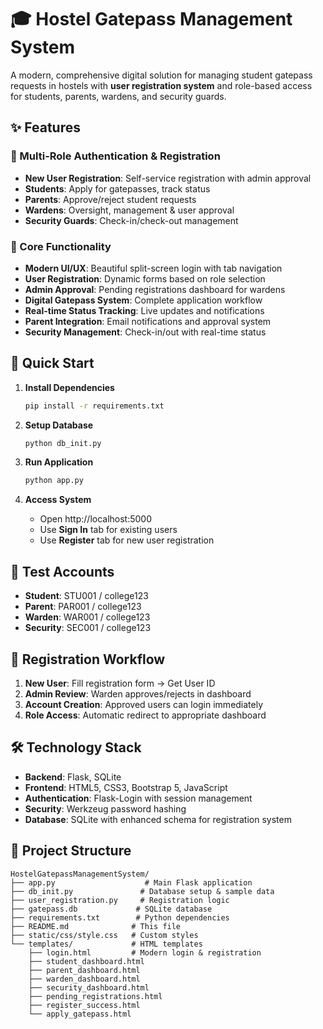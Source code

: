 # 🎓 Hostel Gatepass Management System

A modern, comprehensive digital solution for managing student gatepass requests in hostels with **user registration system** and role-based access for students, parents, wardens, and security guards.

## ✨ Features

### 🔐 Multi-Role Authentication & Registration
- **New User Registration**: Self-service registration with admin approval
- **Students**: Apply for gatepasses, track status
- **Parents**: Approve/reject student requests
- **Wardens**: Oversight, management & user approval
- **Security Guards**: Check-in/check-out management

### 🚀 Core Functionality
- **Modern UI/UX**: Beautiful split-screen login with tab navigation
- **User Registration**: Dynamic forms based on role selection
- **Admin Approval**: Pending registrations dashboard for wardens
- **Digital Gatepass System**: Complete application workflow
- **Real-time Status Tracking**: Live updates and notifications
- **Parent Integration**: Email notifications and approval system
- **Security Management**: Check-in/out with real-time status

## 🚀 Quick Start

1. **Install Dependencies**
   ```bash
   pip install -r requirements.txt
   ```

2. **Setup Database**
   ```bash
   python db_init.py
   ```

3. **Run Application**
   ```bash
   python app.py
   ```

4. **Access System**
   - Open http://localhost:5000
   - Use **Sign In** tab for existing users
   - Use **Register** tab for new user registration

## 👥 Test Accounts

- **Student**: STU001 / college123
- **Parent**: PAR001 / college123  
- **Warden**: WAR001 / college123
- **Security**: SEC001 / college123

## 🔄 Registration Workflow

1. **New User**: Fill registration form → Get User ID
2. **Admin Review**: Warden approves/rejects in dashboard
3. **Account Creation**: Approved users can login immediately
4. **Role Access**: Automatic redirect to appropriate dashboard

## 🛠️ Technology Stack

- **Backend**: Flask, SQLite
- **Frontend**: HTML5, CSS3, Bootstrap 5, JavaScript
- **Authentication**: Flask-Login with session management
- **Security**: Werkzeug password hashing
- **Database**: SQLite with enhanced schema for registration system

## 📁 Project Structure

```
HostelGatepassManagementSystem/
├── app.py                    # Main Flask application
├── db_init.py               # Database setup & sample data
├── user_registration.py     # Registration logic
├── gatepass.db             # SQLite database
├── requirements.txt        # Python dependencies
├── README.md              # This file
├── static/css/style.css   # Custom styles
└── templates/             # HTML templates
    ├── login.html         # Modern login & registration
    ├── student_dashboard.html
    ├── parent_dashboard.html
    ├── warden_dashboard.html
    ├── security_dashboard.html
    ├── pending_registrations.html
    ├── register_success.html
    └── apply_gatepass.html
```

